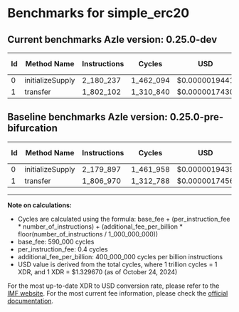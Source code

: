 # Benchmarks for simple_erc20

## Current benchmarks Azle version: 0.25.0-dev

| Id  | Method Name      | Instructions | Cycles    | USD           | USD/Million Calls | Change                            |
| --- | ---------------- | ------------ | --------- | ------------- | ----------------- | --------------------------------- |
| 0   | initializeSupply | 2_180_237    | 1_462_094 | $0.0000019441 | $1.94             | <font color="red">+340</font>     |
| 1   | transfer         | 1_802_102    | 1_310_840 | $0.0000017430 | $1.74             | <font color="green">-4_868</font> |

## Baseline benchmarks Azle version: 0.25.0-pre-bifurcation

| Id  | Method Name      | Instructions | Cycles    | USD           | USD/Million Calls |
| --- | ---------------- | ------------ | --------- | ------------- | ----------------- |
| 0   | initializeSupply | 2_179_897    | 1_461_958 | $0.0000019439 | $1.94             |
| 1   | transfer         | 1_806_970    | 1_312_788 | $0.0000017456 | $1.74             |

---

**Note on calculations:**

-   Cycles are calculated using the formula: base_fee + (per_instruction_fee \* number_of_instructions) + (additional_fee_per_billion \* floor(number_of_instructions / 1_000_000_000))
-   base_fee: 590_000 cycles
-   per_instruction_fee: 0.4 cycles
-   additional_fee_per_billion: 400_000_000 cycles per billion instructions
-   USD value is derived from the total cycles, where 1 trillion cycles = 1 XDR, and 1 XDR = $1.329670 (as of October 24, 2024)

For the most up-to-date XDR to USD conversion rate, please refer to the [IMF website](https://www.imf.org/external/np/fin/data/rms_sdrv.aspx).
For the most current fee information, please check the [official documentation](https://internetcomputer.org/docs/current/developer-docs/gas-cost#execution).
